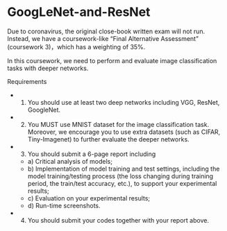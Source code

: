 # GoogLeNet-and-ResNet
 
Due to coronavirus, the original close-book written exam will not run. Instead, we have a coursework-like “Final Alternative Assessment” (coursework 3)，which has a weighting of 35%.

In this coursework, we need to perform and evaluate image classification tasks with deeper networks.

Requirements
* 1) You should use at least two deep networks including VGG, ResNet, GoogleNet.
* 2) You MUST use MNIST dataset for the image classification task. Moreover, we encourage you to use extra datasets (such as CIFAR, Tiny-Imagenet) to further evaluate the deeper networks.
* 3) You should submit a 6-page report including
   * a) Critical analysis of models;
   * b) Implementation of model training and test settings, including the model training/testing process (the loss changing during training period, the train/test accuracy, etc.), to support your experimental results;
   * c) Evaluation on your experimental results;
   * d) Run-time screenshots.
* 4) You should submit your codes together with your report above.
